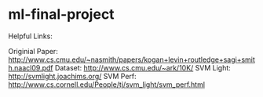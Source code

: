 # ml-final-project

Helpful Links: 

Originial Paper: http://www.cs.cmu.edu/~nasmith/papers/kogan+levin+routledge+sagi+smith.naacl09.pdf 
Dataset: http://www.cs.cmu.edu/~ark/10K/ 
SVM Light: http://svmlight.joachims.org/ 
SVM Perf: http://www.cs.cornell.edu/People/tj/svm_light/svm_perf.html 

